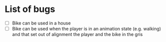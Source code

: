 # List of bugs

- [ ] Bike can be used in a house
- [ ] Bike can be used when the player is in an animation state (e.g. walking) and that set out of alignment the player and the bike in the gris